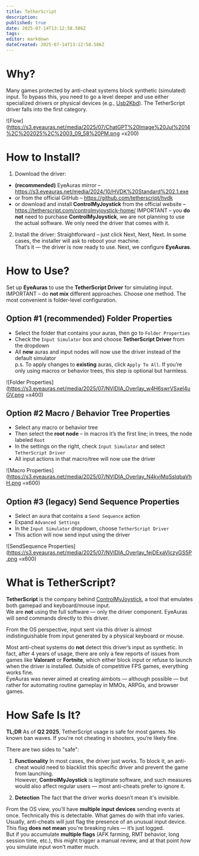 ```yaml
---
title: TetherScript
description: 
published: true
date: 2025-07-14T13:12:58.586Z
tags: 
editor: markdown
dateCreated: 2025-07-14T13:12:58.586Z
---
```


# Why?
Many games protected by anti-cheat systems block synthetic (simulated) input. To bypass this, you need to go a level deeper and use either specialized drivers or physical devices (e.g., [Usb2Kbd](/actions/sendinput/usb2kbd)). The TetherScript driver falls into the first category.

![Flow](https://s3.eyeauras.net/media/2025/07/ChatGPT%20Image%20Jul%2014%2C%202025%2C%2003_09_58%20PM.png =x200)

# How to Install?

1) Download the driver:
- **(recommended)** EyeAuras mirror – https://s3.eyeauras.net/media/2024/10/HVDK%20Standard%202.1.exe
- or from the official GitHub – https://github.com/tetherscript/hvdk
- or download and install **ControlMyJoystick** from the official website – https://tetherscript.com/controlmyjoystick-home/
IMPORTANT – you **do not** need to purchase **ControlMyJoystick**, we are not planning to use the actual software. We only need the driver that comes with it.

2) Install the driver:
Straightforward – just click Next, Next, Next. In some cases, the installer will ask to reboot your machine.  
That’s it — the driver is now ready to use. Next, we configure **EyeAuras**.

# How to Use?
Set up **EyeAuras** to use the **TetherScript Driver** for simulating input.  
IMPORTANT – do **not mix** different approaches. Choose one method. The most convenient is folder-level configuration.

## Option #1 **(recommended)** Folder Properties
- Select the folder that contains your auras, then go to `Folder Properties`
- Check the `Input Simulator` box and choose **TetherScript Driver** from the dropdown
- All **new** auras and input nodes will now use the driver instead of the default simulator  
p.s. To apply changes to **existing** auras, click `Apply To All`. If you’re only using macros or behavior trees, this step is optional but harmless.

![Folder Properties](https://s3.eyeauras.net/media/2025/07/NVIDIA_Overlay_w4H6swrVSxeI4uGV.png =x400)

## Option #2 Macro / Behavior Tree Properties
- Select any macro or behavior tree
- Then select the **root node** – in macros it’s the first line; in trees, the node labeled `Root`
- In the settings on the right, check `Input Simulator` and select `TetherScript Driver`
- All input actions in that macro/tree will now use the driver

![Macro Properties](https://s3.eyeauras.net/media/2025/07/NVIDIA_Overlay_N4kvjMqSsIqbaVhH.png =x600)

## Option #3 **(legacy)** Send Sequence Properties
- Select an aura that contains a `Send Sequence` action
- Expand `Advanced Settings`
- In the `Input Simulator` dropdown, choose `TetherScript Driver`
- This action will now send input using the driver

![SendSequence Properties](https://s3.eyeauras.net/media/2025/07/NVIDIA_Overlay_fejDExaVlczyGS5P.png =x600)

# What is TetherScript?
**TetherScript** is the company behind [ControlMyJoystick](https://tetherscript.com/controlmyjoystick-home/), a tool that emulates both gamepad and keyboard/mouse input.  
We are **not** using the full software — only the driver component. EyeAuras will send commands directly to this driver.  

From the OS perspective, input sent via this driver is almost indistinguishable from input generated by a physical keyboard or mouse.

Most anti-cheat systems do **not** detect this driver’s input as synthetic. In fact, after 4 years of usage, there are only a few reports of issues from games like **Valorant** or **Fortnite**, which either block input or refuse to launch when the driver is installed. Outside of competitive FPS games, everything works fine.  
EyeAuras was never aimed at creating aimbots — although possible — but rather for automating routine gameplay in MMOs, ARPGs, and browser games.

# How Safe Is It?
**TL;DR** As of **Q2 2025**, TetherScript usage is safe for most games. No known ban waves. If you're not cheating in shooters, you’re likely fine.

There are two sides to "safe":

1) **Functionality**
In most cases, the driver just works. To block it, an anti-cheat would need to blacklist this specific driver and prevent the game from launching.  
However, **ControlMyJoystick** is legitimate software, and such measures would also affect regular users — most anti-cheats prefer to ignore it.

2) **Detection**
The fact that the driver works doesn’t mean it's invisible.  

From the OS view, you'll have **multiple input devices** sending events at once. Technically this is detectable. What games do with that info varies.  
Usually, anti-cheats will just flag the presence of an unusual input device. This flag **does not mean** you're breaking rules — it’s just logged.  
But if you accumulate **multiple flags** (AFK farming, RMT behavior, long session time, etc.), this might trigger a manual review, and at that point *how* you simulate input won’t matter much.